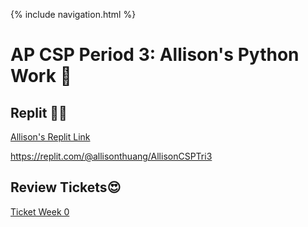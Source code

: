 {% include navigation.html %}

# AP CSP Period 3: Allison's Python Work 🐍

## Replit 👩‍💻
[Allison's Replit Link](https://replit.com/@allisonthuang/AllisonCSPTri3?v=1)

https://replit.com/@allisonthuang/AllisonCSPTri3

## Review Tickets😍
[Ticket Week 0](https://github.com/christinlee367/womenInSTEMandDavid/issues/3)
